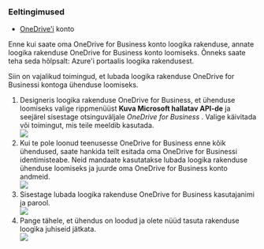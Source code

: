 ### <a name="prerequisites"></a>Eeltingimused
- [OneDrive'i](http://OneDrive.com) konto 

Enne kui saate oma OneDrive for Business konto loogika rakenduse, annate loogika rakenduse OneDrive for Business konto loomiseks. Õnneks saate teha seda hõlpsalt: Azure'i portaalis loogika rakendusest. 

Siin on vajalikud toimingud, et lubada loogika rakenduse OneDrive for Businessi kontoga ühenduse loomiseks.

1. Designeris loogika rakenduse OneDrive for Business, et ühenduse loomiseks valige rippmenüüst **Kuva Microsoft hallatav API-de** ja seejärel sisestage otsinguväljale *OneDrive for Business* . Valige käivitada või toimingut, mis teile meeldib kasutada.  
  ![](./media/connectors-create-api-onedriveforbusiness/onedriveforbusiness-1.png)
2. Kui te pole loonud teenusesse OneDrive for Business enne kõik ühendused, saate hankida teilt esitada oma OneDrive for Businessi identimisteabe. Neid mandaate kasutatakse lubada loogika rakenduse ühenduse loomiseks ja juurde oma OneDrive for Business konto andmeid.  
  ![](./media/connectors-create-api-onedriveforbusiness/onedriveforbusiness-2.png)
3. Sisestage lubada loogika rakenduse OneDrive for Business kasutajanimi ja parool.  
  ![](./media/connectors-create-api-onedriveforbusiness/onedriveforbusiness-3.png)   
4. Pange tähele, et ühendus on loodud ja olete nüüd tasuta rakenduse loogika juhiseid jätkata.  
  ![](./media/connectors-create-api-onedriveforbusiness/onedriveforbusiness-4.png)   
